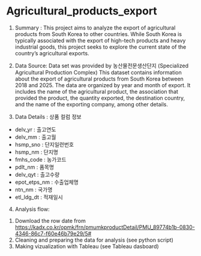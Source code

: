 # Agricultural_products_export
1. Summary : This project aims to analyze the export of agricultural products from South Korea to other countries. While South Korea is typically associated with the export of high-tech products and heavy industrial goods, this project seeks to explore the current state of the country’s agricultural exports.

2. Data Source: Data set was provided by 농산물전문생산단지 (Specialized Agricultural Production Complex)
This dataset contains information about the export of agricultural products from South Korea between 2018 and 2025. The data are organized by year and month of export. It includes the name of the agricultural product, the association that provided the product, the quantity exported, the destination country, and the name of the exporting company, among other details.

3. Data Details :
   상품 컬럼 정보
 - delv_yr : 	출고연도
 - delv_mm : 출고월
 - hsmp_sno : 단지일련번호
 - hsmp_nm : 단지명
 - fmhs_code : 농가코드
 - pdlt_nm : 품목명
 - delv_qyt : 출고수량
 - epot_etps_nm : 수출업체명
 - ntn_nm : 국가명
 - etl_ldg_dt : 적재일시

4. Analysis flow:
 1) Download the row date from https://kadx.co.kr/opmk/frn/pmumkproductDetail/PMU_89774b1b-0830-4346-86c7-f60e46b79e29/5#
 2) Cleaning and preparing the data for analysis (see python script)
 3) Making vizualization with Tableau (see Tableau dasboard)
